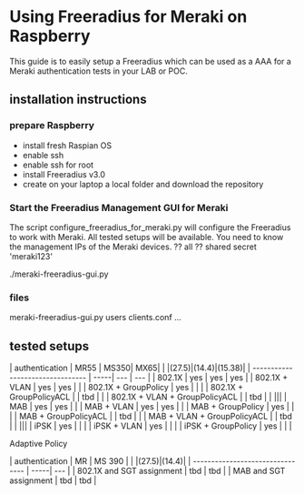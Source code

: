 # Using Freeradius for Meraki on Raspberry

This guide is to easily setup a Freeradius which can be used as a AAA for a Meraki authentication tests in your LAB or POC.

## installation instructions

### prepare Raspberry
- install fresh Raspian OS
- enable ssh
- enable ssh for root
- install Freeradius v3.0
- create on your laptop a local folder and download the repository 


### Start the Freeradius Management GUI for Meraki
The script configure_freeradius_for_meraki.py will configure the Freeradius to work with Meraki.
All tested setups will be available.
You need to know the management IPs of the Meraki devices. ??   all
?? shared secret 'meraki123'

./meraki-freeradius-gui.py

### files 
meraki-freeradius-gui.py
users
clients.conf
...


## tested setups


| authentication                    | MR55 | MS350| MX65|
|                                   |(27.5)|(14.4)|(15.38)|
| --------------------------------  | -----| --- | --- |
| 802.1X                            | yes  | yes | yes |
| 802.1X + VLAN                     | yes  | yes | |
| 802.1X + GroupPolicy              | yes  | | |
| 802.1X + GroupPolicyACL           | | tbd | |
| 802.1X + VLAN + GroupPolicyACL    | | tbd | |
||| 
| MAB                               | yes | yes  | |
| MAB + VLAN                        | yes | yes  | |
| MAB + GroupPolicy                 | yes | | |
| MAB + GroupPolicyACL              | | tbd | |
| MAB + VLAN + GroupPolicyACL       | | tbd | |
|||
| iPSK                              | yes | | |
| iPSK + VLAN                       | yes | | |
| iPSK + GroupPolicy                | yes | | |


Adaptive Policy

| authentication                    | MR   | MS 390  |
|                                   |(27.5)|(14.4)|
| --------------------------------  | -----| --- |
| 802.1X and SGT assignment         | tbd | tbd |
| MAB  and SGT assignment           | tbd | tbd |








